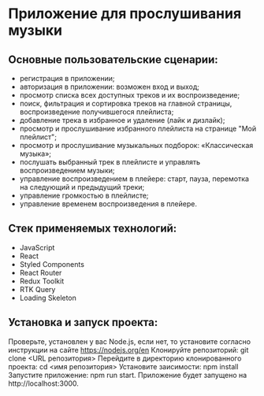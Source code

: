 # Приложение для прослушивания музыки

## Основные пользовательские сценарии:

- регистрация в приложении;
- авторизация в приложении: возможен вход и выход;
- просмотр списка всех доступных треков и их воспроизведение;
- поиск, фильтрация и сортировка треков на главной страницы, воспроизведение получившегося плейлиста;
- добавление трека в избранное и удаление (лайк и дизлайк);
- просмотр и прослушивание избранного плейлиста на странице "Мой плейлист";
- просмотр и прослушивание музыкальных подборок: «Классическая музыка»;
- послушать выбранный трек в плейлисте и управлять воспроизведением музыки;
- управление воспроизведением в плейере: старт, пауза, перемотка на следующий и предыдущий треки;
- управление громкостью в плейлисте;
- управление временем воспроизведения в плейере.

## Стек применяемых технологий:
- JavaScript
- React
- Styled Components  
- React Router
- Redux Toolkit
- RTK Query
- Loading Skeleton

## Установка и запуск проекта:
Проверьте, установлен у вас Node.js, если нет, то установите согласно инструкции на сайте https://nodejs.org/en
Клонируйте репозиторий: git clone <URL репозитория>
Перейдите в директорию клонированного проекта: cd <имя репозитория>
Установите заисимости: npm install
Запустите приложение: npm run start. Приложение будет запущено на http://localhost:3000.

